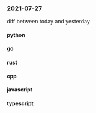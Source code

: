 ### 2021-07-27
diff between today and yesterday

#### python

#### go

#### rust

#### cpp

#### javascript

#### typescript
